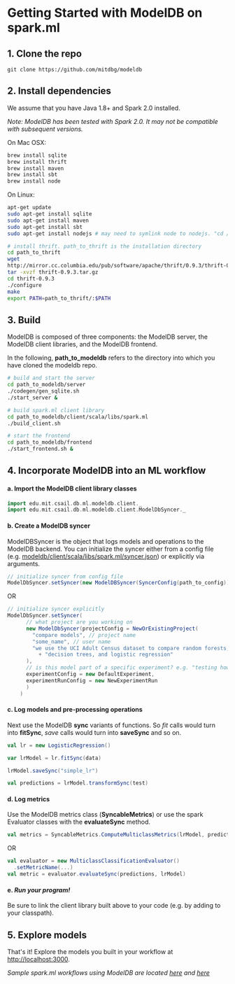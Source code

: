 # Getting Started with ModelDB on spark.ml

## 1. Clone the repo

```git
git clone https://github.com/mitdbg/modeldb
```

## 2. Install dependencies
We assume that you have Java 1.8+ and Spark 2.0 installed.

_Note: ModelDB has been tested with Spark 2.0. It may not be compatible with subsequent versions._

On Mac OSX:

```bash
brew install sqlite
brew install thrift
brew install maven
brew install sbt
brew install node

```

On Linux:

```bash
apt-get update
sudo apt-get install sqlite
sudo apt-get install maven
sudo apt-get install sbt
sudo apt-get install nodejs # may need to symlink node to nodejs. "cd /usr/bin; ln nodejs node"

# install thrift. path_to_thrift is the installation directory
cd path_to_thrift
wget
http://mirror.cc.columbia.edu/pub/software/apache/thrift/0.9.3/thrift-0.9.3.tar.gz
tar -xvzf thrift-0.9.3.tar.gz
cd thrift-0.9.3
./configure
make
export PATH=path_to_thrift/:$PATH
```

## 3. Build

ModelDB is composed of three components: the ModelDB server, the ModelDB client libraries, and the ModelDB frontend.

In the following, **path_to_modeldb** refers to the directory into which you have cloned the modeldb repo.

```bash
# build and start the server
cd path_to_modeldb/server
./codegen/gen_sqlite.sh
./start_server &

# build spark.ml client library
cd path_to_modeldb/client/scala/libs/spark.ml
./build_client.sh

# start the frontend
cd path_to_modeldb/frontend
./start_frontend.sh &

```

## 4. Incorporate ModelDB into an ML workflow

#### a. Import the ModelDB client library classes

```scala
import edu.mit.csail.db.ml.modeldb.client._
import edu.mit.csail.db.ml.modeldb.client.ModelDbSyncer._

```

#### b. Create a ModelDB syncer
ModelDBSyncer is the object that logs models and operations to the ModelDB backend. You can initialize the syncer either from a config file (e.g. [modeldb/client/scala/libs/spark.ml/syncer.json](https://github.com/mitdbg/modeldb/blob/master/client/scala/libs/spark.ml/syncer.json)) or explicitly via arguments.

```scala
// initialize syncer from config file
ModelDbSyncer.setSyncer(new ModelDBSyncer(SyncerConfig(path_to_config)))
```
OR
```scala
// initialize syncer explicitly
ModelDbSyncer.setSyncer(
      // what project are you working on
      new ModelDbSyncer(projectConfig = NewOrExistingProject(
        "compare models", // project name
        "some_name", // user name
        "we use the UCI Adult Census dataset to compare random forests, " // project description
          + "decision trees, and logistic regression"
      ),
      // is this model part of a specific experiment? e.g. "testing how well CNNs work". Otherwise we provide a default experiment
      experimentConfig = new DefaultExperiment,
      experimentRunConfig = new NewExperimentRun
      )
    )

```

#### c. Log models and pre-processing operations
Next use the ModelDB **sync** variants of functions. So _fit_ calls would turn into **fitSync**, _save_ calls would turn into **saveSync** and so on.

```scala
val lr = new LogisticRegression()

var lrModel = lr.fitSync(data)

lrModel.saveSync("simple_lr")

val predictions = lrModel.transformSync(test)

```

#### d. Log metrics
Use the ModelDB metrics class (**SyncableMetrics**) or use the spark Evaluator classes with the **evaluateSync** method. 

```scala
val metrics = SyncableMetrics.ComputeMulticlassMetrics(lrModel, predictions, labelCol, predictionCol)

```
OR
```scala
val evaluator = new MulticlassClassificationEvaluator()
  .setMetricName(...)
val metric = evaluator.evaluateSync(predictions, lrModel)
```
<!-- At the end of your workflow, be sure to sync all the data with ModelDB.
```scala
 ModelDbSyncer.sync()
```
-->
#### e. _Run your program!_

Be sure to link the client library built above to your code (e.g. by adding to your classpath).

## 5. Explore models
That's it! Explore the models you built in your workflow at [http://localhost:3000](http://localhost:3000).

_Sample spark.ml workflows using ModelDB are located [here](https://github.com/mitdbg/modeldb/tree/master/client/scala/libs/spark.ml/src/main/scala-2.11/edu/mit/csail/db/ml/modeldb/sample) and [here](https://github.com/mitdbg/modeldb/tree/master/client/scala/libs/spark.ml/src/main/scala-2.11/edu/mit/csail/db/ml/modeldb/evaluation)_
